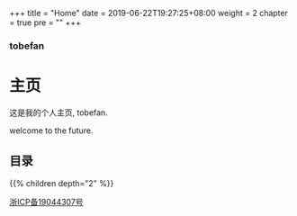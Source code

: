 +++
title = "Home"
date = 2019-06-22T19:27:25+08:00
weight = 2
chapter = true
pre = ""
+++

### tobefan

# 主页

这是我的个人主页, tobefan.

welcome to the future.

## 目录

{{% children depth="2" %}}



[浙ICP备19044307号](http://beian.miit.gov.cn)

